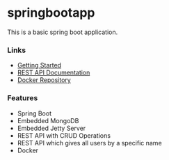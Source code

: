 # springbootapp
This is a basic spring boot application.

### Links
- [Getting Started]()
- [REST API Documentation]()
- [Docker Repository]()

### Features 
- Spring Boot
- Embedded MongoDB
- Embedded Jetty Server
- REST API with CRUD Operations
- REST API which gives all users by a specific name
- Docker
